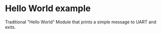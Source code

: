 # Hello World example

Traditional "Hello World" Module that prints a simple message to UART and exits.
